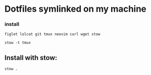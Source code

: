 # Dotfiles symlinked on my machine
### install
```
figlet lolcat git tmux neovim curl wget stow 
```
```
stow -t tmux
```
## Install with stow:

```
stow .
```
